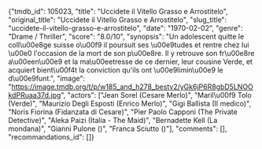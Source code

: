{"tmdb_id": 105023, "title": "Uccidete il Vitello Grasso e Arrostitelo", "original_title": "Uccidete il Vitello Grasso e Arrostitelo", "slug_title": "uccidete-il-vitello-grasso-e-arrostitelo", "date": "1970-02-02", "genre": "Drame / Thriller", "score": "8.0/10", "synopsis": "Un adolescent quitte le coll\u00e8ge suisse o\u00f9 il poursuit ses \u00e9tudes et rentre chez lui \u00e0 l'occasion de la mort de son p\u00e8re. Il y retrouve son fr\u00e8re a\u00een\u00e9 et la ma\u00eetresse de ce dernier, leur cousine Verde, et acquiert bient\u00f4t la conviction qu'ils ont \u00e9limin\u00e9 le d\u00e9funt.", "image": "https://image.tmdb.org/t/p/w185_and_h278_bestv2/yGk6jP6R8gbD5LNOOkdPRuaa37d.jpg", "actors": ["Jean Sorel (Cesare Merlo)", "Maril\u00f9 Tolo (Verde)", "Maurizio Degli Esposti (Enrico Merlo)", "Gigi Ballista (Il medico)", "Noris Fiorina (Fidanzata di Cesare)", "Pier Paolo Capponi (The Private Detective)", "Aleka Paizi (Italia - The Maid)", "Bernadette Kell (La mondana)", "Gianni Pulone ()", "Franca Sciutto ()"], "comments": [], "recommandations_id": []}